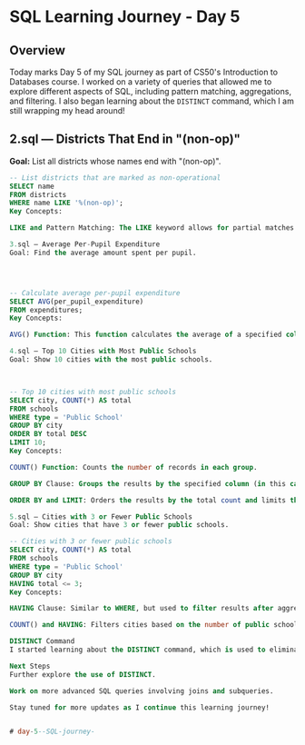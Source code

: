 # SQL Learning Journey - Day 5

## Overview
Today marks Day 5 of my SQL journey as part of CS50's Introduction to Databases course. I worked on a variety of queries that allowed me to explore different aspects of SQL, including pattern matching, aggregations, and filtering. I also began learning about the `DISTINCT` command, which I am still wrapping my head around!

## 2.sql — Districts That End in "(non-op)"
**Goal:** List all districts whose names end with "(non-op)".

```sql
-- List districts that are marked as non-operational
SELECT name
FROM districts
WHERE name LIKE '%(non-op)';
Key Concepts:

LIKE and Pattern Matching: The LIKE keyword allows for partial matches. The % symbol is a wildcard that matches zero or more characters.

3.sql — Average Per-Pupil Expenditure
Goal: Find the average amount spent per pupil.




-- Calculate average per-pupil expenditure
SELECT AVG(per_pupil_expenditure)
FROM expenditures;
Key Concepts:

AVG() Function: This function calculates the average of a specified column.

4.sql — Top 10 Cities with Most Public Schools
Goal: Show 10 cities with the most public schools.



-- Top 10 cities with most public schools
SELECT city, COUNT(*) AS total
FROM schools
WHERE type = 'Public School'
GROUP BY city
ORDER BY total DESC
LIMIT 10;
Key Concepts:

COUNT() Function: Counts the number of records in each group.

GROUP BY Clause: Groups the results by the specified column (in this case, cities).

ORDER BY and LIMIT: Orders the results by the total count and limits the result to 10.

5.sql — Cities with 3 or Fewer Public Schools
Goal: Show cities that have 3 or fewer public schools.

-- Cities with 3 or fewer public schools
SELECT city, COUNT(*) AS total
FROM schools
WHERE type = 'Public School'
GROUP BY city
HAVING total <= 3;
Key Concepts:

HAVING Clause: Similar to WHERE, but used to filter results after aggregation (e.g., filtering grouped data).

COUNT() and HAVING: Filters cities based on the number of public schools they have.

DISTINCT Command
I started learning about the DISTINCT command, which is used to eliminate duplicate values from query results. I will continue exploring how to best use it in upcoming tasks!

Next Steps
Further explore the use of DISTINCT.

Work on more advanced SQL queries involving joins and subqueries.

Stay tuned for more updates as I continue this learning journey!


# day-5--SQL-journey-

